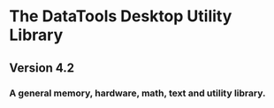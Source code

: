 # The DataTools Desktop Utility Library
## Version 4.2
### A general memory, hardware, math, text and utility library.

